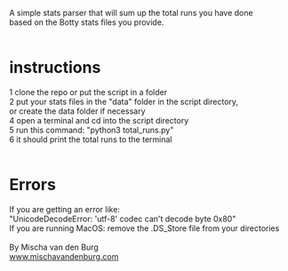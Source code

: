 A simple stats parser that will sum up the total runs you have done<br>
based on the Botty stats files you provide.<br>
<br>
# instructions
1 clone the repo or put the script in a folder<br>
2 put your stats files in the "data" folder in the script directory,<br>
or  create the data folder if necessary<br>
4 open a terminal and cd into the script directory<br>
5 run this command: "python3 total_runs.py"<br>
6 it should print the total runs to the terminal<br>
<br>
# Errors
If you are getting an error like:<br>
"UnicodeDecodeError: 'utf-8' codec can't decode byte 0x80"<br>
If you are running MacOS: remove the .DS_Store file from your directories<br>
<br>
By Mischa van den Burg<br>
www.mischavandenburg.com
